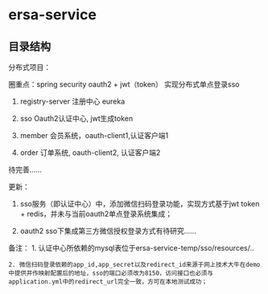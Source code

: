# ersa-service

## 目录结构

分布式项目：
  
  圈重点：spring security oauth2 + jwt（token） 实现分布式单点登录sso
  
  1. registry-server 注册中心 eureka
  
  2. sso Oauth2认证中心, jwt生成token
  
  3. member 会员系统，oauth-client1,认证客户端1
  
  4. order 订单系统, oauth-client2, 认证客户端2 
  
  待完善......
  
  更新：
  1. sso服务（即认证中心）中，添加微信扫码登录功能，实现方式基于jwt token + redis，并未与当前oauth2单点登录系统集成；
  
  2. oauth2 sso下集成第三方微信授权登录方式有待研究......
 
 备注：
    1. 认证中心所依赖的mysql表位于ersa-service-temp/sso/resources/..
    
    2. 微信扫码登录依赖的app_id,app_secret以及redirect_id来源于网上技术大牛在demo中提供并作映射配置后的地址，sso的端口必须改为8150，访问接口也必须与application.yml中的redirect_url完全一致，方可在本地测试成功；
